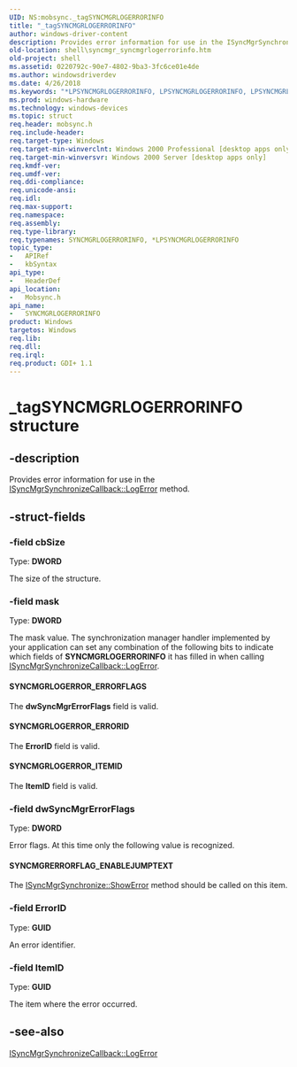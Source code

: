 ```yaml
---
UID: NS:mobsync._tagSYNCMGRLOGERRORINFO
title: "_tagSYNCMGRLOGERRORINFO"
author: windows-driver-content
description: Provides error information for use in the ISyncMgrSynchronizeCallback::LogError method.
old-location: shell\syncmgr_syncmgrlogerrorinfo.htm
old-project: shell
ms.assetid: 0220792c-90e7-4802-9ba3-3fc6ce01e4de
ms.author: windowsdriverdev
ms.date: 4/26/2018
ms.keywords: "*LPSYNCMGRLOGERRORINFO, LPSYNCMGRLOGERRORINFO, LPSYNCMGRLOGERRORINFO structure pointer [Windows Shell], SYNCMGRERRORFLAG_ENABLEJUMPTEXT, SYNCMGRLOGERRORINFO, SYNCMGRLOGERRORINFO structure [Windows Shell], SYNCMGRLOGERROR_ERRORFLAGS, SYNCMGRLOGERROR_ERRORID, SYNCMGRLOGERROR_ITEMID, _tagSYNCMGRLOGERRORINFO, mobsync/LPSYNCMGRLOGERRORINFO, mobsync/SYNCMGRLOGERRORINFO, shell.syncmgr_syncmgrlogerrorinfo, syncmgr.syncmgrlogerrorinfo"
ms.prod: windows-hardware
ms.technology: windows-devices
ms.topic: struct
req.header: mobsync.h
req.include-header: 
req.target-type: Windows
req.target-min-winverclnt: Windows 2000 Professional [desktop apps only]
req.target-min-winversvr: Windows 2000 Server [desktop apps only]
req.kmdf-ver: 
req.umdf-ver: 
req.ddi-compliance: 
req.unicode-ansi: 
req.idl: 
req.max-support: 
req.namespace: 
req.assembly: 
req.type-library: 
req.typenames: SYNCMGRLOGERRORINFO, *LPSYNCMGRLOGERRORINFO
topic_type:
-	APIRef
-	kbSyntax
api_type:
-	HeaderDef
api_location:
-	Mobsync.h
api_name:
-	SYNCMGRLOGERRORINFO
product: Windows
targetos: Windows
req.lib: 
req.dll: 
req.irql: 
req.product: GDI+ 1.1
---
```


# _tagSYNCMGRLOGERRORINFO structure


## -description


Provides error information for use in the <a href="https://msdn.microsoft.com/7c25ef21-9815-41ad-bcc0-b41a62dc0fe5">ISyncMgrSynchronizeCallback::LogError</a> method.


## -struct-fields




### -field cbSize

Type: <b>DWORD</b>

The size of the structure.


### -field mask

Type: <b>DWORD</b>

The mask value. The synchronization manager handler implemented by your application can set any combination of the following bits to indicate which fields of <b>SYNCMGRLOGERRORINFO</b> it has filled in when calling <a href="https://msdn.microsoft.com/7c25ef21-9815-41ad-bcc0-b41a62dc0fe5">ISyncMgrSynchronizeCallback::LogError</a>.



#### SYNCMGRLOGERROR_ERRORFLAGS

The <b>dwSyncMgrErrorFlags</b> field is valid.



#### SYNCMGRLOGERROR_ERRORID

The <b>ErrorID</b> field is valid.



#### SYNCMGRLOGERROR_ITEMID

The <b>ItemID</b> field is valid.


### -field dwSyncMgrErrorFlags

Type: <b>DWORD</b>

Error flags. At this time only the following value is recognized.



#### SYNCMGRERRORFLAG_ENABLEJUMPTEXT

The <a href="https://msdn.microsoft.com/0e313c61-6482-4396-b4b8-824fba0226ac">ISyncMgrSynchronize::ShowError</a> method should be called on this item.


### -field ErrorID

Type: <b>GUID</b>

An error identifier.


### -field ItemID

Type: <b>GUID</b>

The item where the error occurred.


## -see-also




<a href="https://msdn.microsoft.com/7c25ef21-9815-41ad-bcc0-b41a62dc0fe5">ISyncMgrSynchronizeCallback::LogError</a>
 

 

